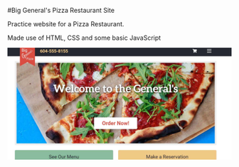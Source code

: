 #Big General's Pizza Restaurant Site

Practice website for a Pizza Restaurant.

Made use of HTML, CSS and some basic JavaScript

![Site Screenshot](./github-image.jpg)